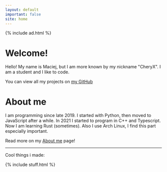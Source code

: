 ```yaml
---
layout: default
important: false
site: home
---
```


{% include ad.html %}

# Welcome!

Hello! My name is Maciej, but I am more known by my nickname "CheryX". I am a student and I like to code.
        
You can view all my projects on [my GitHub](https://github.com/CheryX)
        
# About me

I am programming since late 2019. I started with Python, then moved to JavaScript after a while. In 2021 I started to program in C++ and Typescript. Now I am learning Rust (sometimes). Also I use Arch Linux, I find this part especially important.

Read more on my [About me](/about) page!

---

Cool things i made:

{% include stuff.html %}